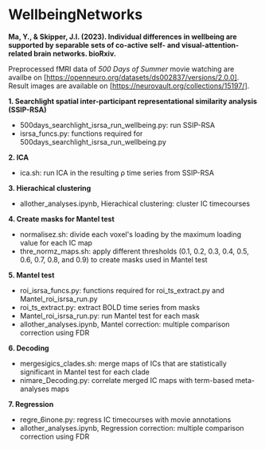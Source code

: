 # WellbeingNetworks
**Ma, Y., & Skipper, J.I. (2023). Individual differences in wellbeing are supported by separable sets of co-active self- and visual-attention-related brain networks. bioRxiv.**

Preprocessed fMRI data of _500 Days of Summer_ movie watching are availbe on [https://openneuro.org/datasets/ds002837/versions/2.0.0]. \
Result images are available on [https://neurovault.org/collections/15197/].

**1. Searchlight spatial inter-participant representational similarity analysis (SSIP-RSA)**
* 500days_searchlight_isrsa_run_wellbeing.py: run SSIP-RSA  
* isrsa_funcs.py: functions required for 500days_searchlight_isrsa_run_wellbeing.py

**2. ICA**
* ica.sh: run ICA in the resulting ρ time series from SSIP-RSA

**3. Hierachical clustering**
* allother_analyses.ipynb, Hierachical clustering: cluster IC timecourses 

**4. Create masks for Mantel test**
* normalisez.sh: divide each voxel's loading by the maximum loading value for each IC map
* thre_normz_maps.sh: apply different thresholds (0.1, 0.2, 0.3, 0.4, 0.5, 0.6, 0.7, 0.8, and 0.9) to create masks used in Mantel test

**5. Mantel test**
* roi_isrsa_funcs.py: functions required for roi_ts_extract.py and Mantel_roi_isrsa_run.py
* roi_ts_extract.py: extract BOLD time series from masks
* Mantel_roi_isrsa_run.py: run Mantel test for each mask
* allother_analyses.ipynb, Mantel correction: multiple comparison correction using FDR

**6. Decoding**
* mergesigics_clades.sh: merge maps of ICs that are statistically significant in Mantel test for each clade
* nimare_Decoding.py: correlate merged IC maps with term-based meta-analyses maps

**7. Regression**
* regre_6inone.py: regress IC timecourses with movie annotations
* allother_analyses.ipynb, Regression correction: multiple comparison correction using FDR








